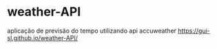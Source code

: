 # weather-API
aplicação de previsão do tempo utilizando api accuweather
https://gui-sl.github.io/weather-API/
